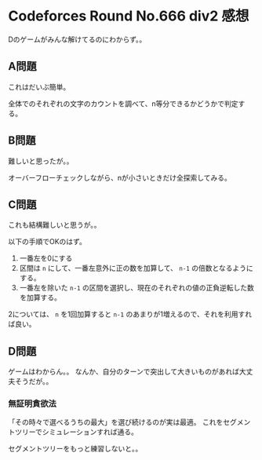 # Codeforces Round No.666 div2 感想

Dのゲームがみんな解けてるのにわからず。。

## A問題

これはだいぶ簡単。

全体でのそれぞれの文字のカウントを調べて、n等分できるかどうかで判定する。

## B問題

難しいと思ったが。。

オーバーフローチェックしながら、nが小さいときだけ全探索してみる。

## C問題

これも結構難しいと思うが。。

以下の手順でOKのはず。

1. 一番左を0にする
2. 区間は `n` にして、一番左意外に正の数を加算して、 `n-1` の倍数となるようにする。
3. 一番左を除いた `n-1` の区間を選択し、現在のそれぞれの値の正負逆転した数を加算する。

2については、 `n` を1回加算すると `n-1` のあまりが1増えるので、それを利用すれば良い。

## D問題

ゲームはわからん。。
なんか、自分のターンで突出して大きいものがあれば大丈夫そうだが。。

### 無証明貪欲法

「その時々で選べるうちの最大」を選び続けるのが実は最適。
これをセグメントツリーでシミュレーションすれば通る。

セグメントツリーをもっと練習しないと。。

